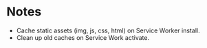 # Notes
- Cache static assets (img, js, css, html) on Service Worker install.
- Clean up old caches on Service Work activate.
